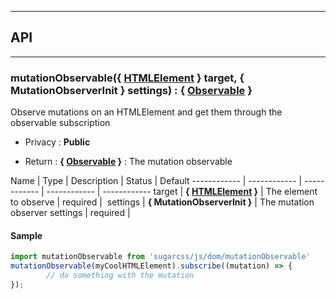 


-----------------------------
## API
-----------------------------

### mutationObservable({ <a class="link" href="https://developer.mozilla.org/fr/docs/Web/API/HTMLElement" target="_blank" title="HTMLElement">HTMLElement</a> } target, { MutationObserverInit } settings) : { <a class="link" href="https://github.com/Reactive-Extensions/RxJS/blob/master/doc/api/core/observable.md" target="_blank" title="Observable">Observable</a> }
Observe mutations on an HTMLElement and get them through the observable subscription

- Privacy : **Public**

- Return : **{ <a class="link" href="https://github.com/Reactive-Extensions/RxJS/blob/master/doc/api/core/observable.md" target="_blank" title="Observable">Observable</a> }** : The mutation observable

Name | Type | Description | Status | Default
------------ | ------------ | ------------ | ------------ | ------------
target | **{ <a class="link" href="https://developer.mozilla.org/fr/docs/Web/API/HTMLElement" target="_blank" title="HTMLElement">HTMLElement</a> }** | The element to observe | required | 
settings | **{ MutationObserverInit }** | The mutation observer settings | required | 


#### Sample
```js
import mutationObservable from 'sugarcss/js/dom/mutationObservable'
mutationObservable(myCoolHTMLElement).subscribe((mutation) => {
		// do something with the mutation
});

```


